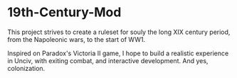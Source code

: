 # 19th-Century-Mod

This project strives to create a ruleset for souly the long XIX century period, from the Napoleonic wars, to the start of WW1.

Inspired on Paradox's Victoria II game, I hope to build a realistic experience in Unciv, with exiting combat, and interactive development. And yes, colonization.
